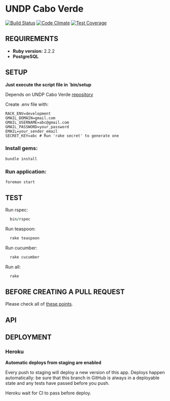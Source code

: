 # UNDP Cabo Verde #

[![Build Status](https://travis-ci.org/Vizzuality/undp_cabo_verde.svg?branch=staging)](https://travis-ci.org/Vizzuality/undp_cabo_verde) [![Code Climate](https://codeclimate.com/github/Vizzuality/undp_cabo_verde/badges/gpa.svg)](https://codeclimate.com/github/Vizzuality/undp_cabo_verde) [![Test Coverage](https://codeclimate.com/github/Vizzuality/undp_cabo_verde/badges/coverage.svg)](https://codeclimate.com/github/Vizzuality/undp_cabo_verde/coverage)

## REQUIREMENTS ##

  - **Ruby version:** 2.2.2
  - **PostgreSQL**

## SETUP ##

**Just execute the script file in `bin/setup**

  Depends on UNDP Cabo Verde [repository](https://github.com/Vizzuality/undp_cabo_verde)

  Create .env file with:

```
RACK_ENV=development
GMAIL_DOMAIN=gmail.com
GMAIL_USERNAME=abc@gmail.com
GMAIL_PASSWORD=your_password
EMAIL=your_sender_email
SECRET_KEY=abc # Run 'rake secret' to generate one 
```

### Install gems: ###

    bundle install

### Run application: ###

    foreman start

## TEST ##

  Run rspec: 
  ```ruby
    bin/rspec
  ```
  Run teaspoon: 
  ```ruby  
    rake teaspoon
  ```
  Run cucumber: 
  ```ruby  
    rake cucumber
  ```
  Run all: 
  ```ruby
    rake
  ```

## BEFORE CREATING A PULL REQUEST

Please check all of [these points](https://github.com/Vizzuality/undp_cabo_verde/blob/master/CONTRIBUTING.md).

## API ##

## DEPLOYMENT ##

### Heroku ###

**Automatic deploys from  staging are enabled**

Every push to staging will deploy a new version of this app. Deploys happen automatically: be sure that this branch in GitHub is always in a deployable state and any tests have passed before you push.

Heroku wait for CI to pass before deploy.